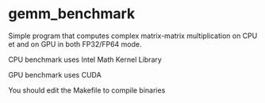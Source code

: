 # gemm_benchmark

Simple program that computes complex matrix-matrix multiplication on CPU et and on GPU in both FP32/FP64 mode.

CPU benchmark uses Intel Math Kernel Library

GPU benchmark uses CUDA

You should edit the Makefile to compile binaries

